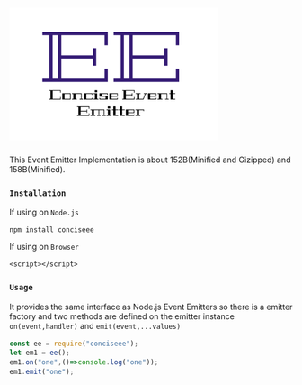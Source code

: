 # <img src="./ee.png" />
This Event Emitter Implementation is about 152B(Minified and Gizipped) and 158B(Minified).

### `Installation`
If using on `Node.js`
```
npm install conciseee
```
If using on `Browser`
```
<script></script>
```

### `Usage`
It provides the same interface as Node.js Event Emitters so there is a emitter factory and two methods are defined on the emitter instance `on(event,handler)` and `emit(event,...values)`

```javascript
const ee = require("conciseee");
let em1 = ee();
em1.on("one",()=>console.log("one"));
em1.emit("one");
```
